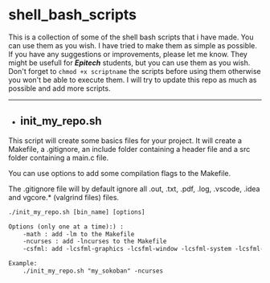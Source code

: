 # shell_bash_scripts

This is a collection of some of the shell bash scripts that i have made. You can use them as you wish. I have tried to make them as simple as possible. If you have any suggestions or improvements, please let me know.
They might be usefull for ***Epitech*** students, but you can use them as you wish.
Don't forget to `chmod +x scriptname` the scripts before using them otherwise you won't be able to execute them.
I will try to update this repo as much as possible and add more scripts.

---

- ## init_my_repo.sh

This script will create some basics files for your project. It will create a Makefile, a .gitignore, an include folder containing a header file and a src folder containing a main.c file.

You can use options to add some compilation flags to the Makefile.

The .gitignore file will by default ignore all .out, .txt, .pdf, .log, .vscode, .idea and vgcore.* (valgrind files) files.

```txt
./init_my_repo.sh [bin_name] [options]

Options (only one at a time):) :
    -math : add -lm to the Makefile
    -ncurses : add -lncurses to the Makefile
    -csfml: add -lcsfml-graphics -lcsfml-window -lcsfml-system -lcsfml-audio -lcsfml-network to the Makefile

Example:
    ./init_my_repo.sh "my_sokoban" -ncurses
```